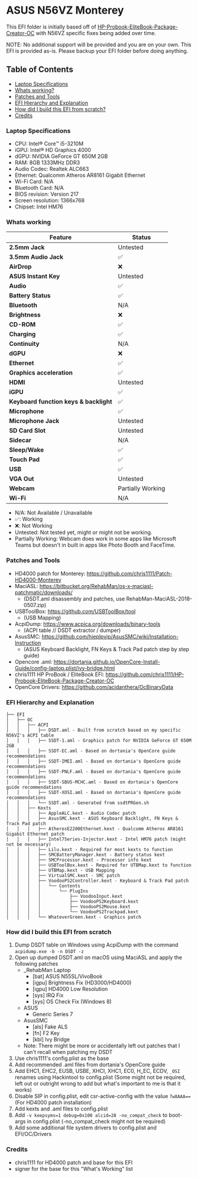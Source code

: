# ASUS N56VZ Monterey

This EFI folder is initially based off of [HP-Probook-EliteBook-Package-Creator-OC](https://github.com/chris1111/HP-Probook-EliteBook-Package-Creator-OC) with N56VZ specific fixes being added over time.

NOTE: No additional support will be provided and you are on your own. This EFI is provided as-is. Please backup your EFI folder before doing anything.

## Table of Contents
- [Laptop Specifications](#laptop-specifications)
- [Whats working?](#whats-working)
- [Patches and Tools](#patches-and-tools)
- [EFI Hierarchy and Explanation](#efi-hierarchy-and-explanation)
- [How did I build this EFI from scratch?](#how-did-i-build-this-efi-from-scratch)
- [Credits](#credits)


### Laptop Specifications
- CPU: Intel® Core™ i5-3210M
- iGPU: Intel® HD Graphics 4000
- dGPU: NVIDIA GeForce GT 650M 2GB
- RAM: 8GB 1333MHz DDR3
- Audio Codec: Realtek ALC663
- Ethernet: Qualcomm Atheros AR8161 Gigabit Ethernet
- Wi-Fi Card: N/A
- Bluetooth Card: N/A
- BIOS revision: Version 217
- Screen resolution: 1366x768
- Chipset: Intel HM76


### Whats working
| Feature | Status |
| ------ | ------ |
| **2.5mm Jack** | Untested |
| **3.5mm Audio Jack** | ✅ |
| **AirDrop** | ❌ |
| **ASUS Instant Key** | Untested |
| **Audio** | ✅ |
| **Battery Status** | ✅ |
| **Bluetooth** | N/A |
| **Brightness** | ❌ |
| **CD-ROM** | ✅ |
| **Charging** | ✅ |
| **Continuity** | N/A |
| **dGPU** | ❌ |
| **Ethernet** | ✅ |
| **Graphics acceleration** | ✅ |
| **HDMI** | Untested |
| **iGPU** | ✅ |
| **Keyboard function keys & backlight** | ✅ |
| **Microphone** | ✅ |
| **Microphone Jack** | Untested |
| **SD Card Slot** | Untested |
| **Sidecar** | N/A |
| **Sleep/Wake** | ✅ |
| **Touch Pad** | ✅ |
| **USB** | ✅ |
| **VGA Out** | Untested |
| **Webcam** | Partially Working |
| **Wi-Fi** | N/A |
* N/A: Not Available / Unavailable
* ✅: Working
* ❌: Not Working
* Untested: Not tested yet, might or might not be working.
* Partially Working: Webcam does work in some apps like Microsoft Teams but doesn't in built in apps like Photo Booth and FaceTime.


### Patches and Tools
   * HD4000 patch for Monterey: https://github.com/chris1111/Patch-HD4000-Monterey
   * MaciASL: https://bitbucket.org/RehabMan/os-x-maciasl-patchmatic/downloads/
      * (DSDT.aml disassembly and patches, use RehabMan-MaciASL-2018-0507.zip)
   * USBToolBox: https://github.com/USBToolBox/tool
      * (USB Mapping)
   * AcpiDump: https://www.acpica.org/downloads/binary-tools
      * (ACPI table // DSDT extractor / dumper)
   * AsusSMC: https://github.com/hieplpvip/AsusSMC/wiki/Installation-Instruction
      * (ASUS Keyboard Backlight, FN Keys & Track Pad patch step by step guide)
   * Opencore .aml: https://dortania.github.io/OpenCore-Install-Guide/config-laptop.plist/ivy-bridge.html
   * chris1111 HP ProBook / EliteBook EFI: https://github.com/chris1111/HP-Probook-EliteBook-Package-Creator-OC
   * OpenCore Drivers: https://github.com/acidanthera/OcBinaryData


### EFI Hierarchy and Explanation
```
├── EFI
│   ├── OC
│   │   ├── ACPI
│   │   │   ├── DSDT.aml - Built from scratch based on my specific N56VZ's ACPI table
│   │   │   ├── SSDT-1.aml - Graphics patch for NVIDIA GeForce GT 650M 2GB
│   │   │   ├── SSDT-EC.aml - Based on dortania's OpenCore guide recommendations
│   │   │   ├── SSDT-IMEI.aml - Based on dortania's OpenCore guide recommendations
│   │   │   ├── SSDT-PNLF.aml - Based on dortania's OpenCore guide recommendations
│   │   │   ├── SSDT-SBUS-MCHC.aml - Based on dortania's OpenCore guide recommendations
│   │   │   ├── SSDT-XOSI.aml - Based on dortania's OpenCore guide recommendations
│   │   │   └── SSDT.aml - Generated from ssdtPRGen.sh
│   │   ├── Kexts
│   │   │   ├── AppleALC.kext - Audio Codec patch
│   │   │   ├── AsusSMC.kext - ASUS Keyboard Backlight, FN Keys & Track Pad patch
│   │   │   ├── AtherosE2200Ethernet.kext - Qualcomm Atheros AR8161 Gigabit Ethernet patch
│   │   │   ├── Intel7Series-Injector.kext - Intel HM76 patch (might not be necessary)
│   │   │   ├── Lilu.kext - Required for most kexts to function
│   │   │   ├── SMCBatteryManager.kext - Battery status kext
│   │   │   ├── SMCProcessor.kext - Processor info kext
│   │   │   ├── USBToolBox.kext - Required for UTBMap.kext to function
│   │   │   ├── UTBMap.kext - USB Mapping
│   │   │   ├── VirtualSMC.kext - SMC patch
│   │   │   ├── VoodooPS2Controller.kext - Keyboard & Track Pad patch
│   │   │   │   └── Contents
│   │   │   │       └── PlugIns
│   │   │   │           ├── VoodooInput.kext
│   │   │   │           ├── VoodooPS2Keyboard.kext
│   │   │   │           ├── VoodooPS2Mouse.kext
│   │   │   │           └── VoodooPS2Trackpad.kext
│   │   │   └── WhateverGreen.kext - Graphics patch
```


### How did I build this EFI from scratch
1. Dump DSDT table on Windows using AcpiDump with the command `acpidump.exe -b -n DSDT -z`
2. Open up dumped DSDT.aml on macOS using MaciASL and apply the following patches
   * _RehabMan Laptop
      * [bat] ASUS N55SL/VivoBook
      * [igpu] Brightness Fix (HD3000/HD4000)
      * [igpu] HD4000 Low Resolution
      * [sys] IRQ Fix
      * [sys] OS Check Fix (Windows 8)
   * ASUS
      * Generic Series 7
   * AsusSMC
      * [als] Fake ALS
      * [fn] F2 Key
      * [kbl] Ivy Bridge
   * Note: There might be more or accidentally left out patches that I can't recall when patching my DSDT
4. Use chris1111's config.plist as the base
5. Add recommended .aml files from dortania's OpenCore guide
6. Add EHC1, EHC2, EUSB, USBE, XHCI, XHC1, EC0, H_EC, ECDV, `_OSI` renames using Hackintool to config.plist (Some might not be required, left out or outright wrong to add but what's important to me is that it works)
7. Disable SIP in config.plist, edit csr-active-config with the value `7w8AAA==` (For HD4000 patch installation)
8. Add kexts and .aml files to config.plist
9. Add `-v keepsyms=1 debug=0x100 alcid=28 -no_compat_check` to boot-args in config.plist (-no_compat_check might not be required)
10. Add some additional file system drivers to config.plist and EFI/OC/Drivers

### Credits
- chris1111 for HD4000 patch and base for this EFI
- signer for the base for this "What's Working" list
